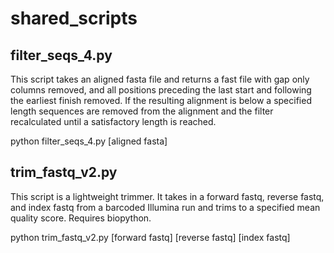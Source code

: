 shared_scripts
==============
filter_seqs_4.py
--------------
This script takes an aligned fasta file and returns a fast file with gap only columns removed, and all positions preceding the last start and following the earliest finish removed.  If the resulting alignment is below a specified length sequences are removed from the alignment and the filter recalculated until a satisfactory length is reached.

python filter_seqs_4.py [aligned fasta]

trim_fastq_v2.py
--------------
This script is a lightweight trimmer.  It takes in a forward fastq, reverse fastq, and index fastq from a barcoded Illumina run and trims to a specified mean quality score.  Requires biopython.

python trim_fastq_v2.py [forward fastq] [reverse fastq] [index fastq]